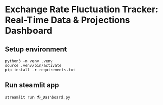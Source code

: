# Exchange Rate Fluctuation Tracker: Real-Time Data & Projections Dashboard

## Setup environment
```
python3 -m venv .venv
source .venv/bin/activate
pip install -r requirements.txt
```

## Run steamlit app
```
streamlit run 🌎_Dashboard.py
```

